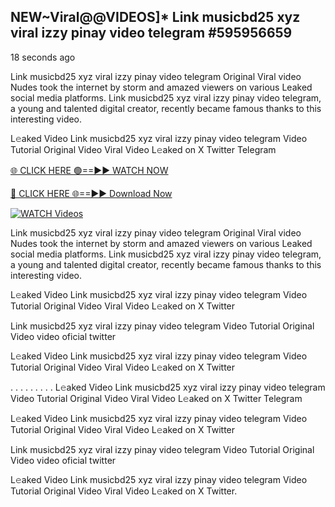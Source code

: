 ## NEW~Viral@@VIDEOS]* Link musicbd25 xyz viral izzy pinay video telegram #595956659

18 seconds ago

Link musicbd25 xyz viral izzy pinay video telegram Original Viral video Nudes took the internet by storm and amazed viewers on various Leaked social media platforms. Link musicbd25 xyz viral izzy pinay video telegram, a young and talented digital creator, recently became famous thanks to this interesting video.

L𝚎aked Video Link musicbd25 xyz viral izzy pinay video telegram Video Tutorial Original Video Viral Video L𝚎aked on X Twitter Telegram

[🌐 CLICK HERE 🟢==►► WATCH NOW](https://cutt.ly/te57wshS)

[🔴 CLICK HERE 🌐==►► Download Now](https://cutt.ly/te57wshS)

[![WATCH Videos](https://i.imgur.com/dJHk4Zq.gif)](https://cutt.ly/te57wshS)

Link musicbd25 xyz viral izzy pinay video telegram Original Viral video Nudes took the internet by storm and amazed viewers on various Leaked social media platforms. Link musicbd25 xyz viral izzy pinay video telegram, a young and talented digital creator, recently became famous thanks to this interesting video.

L𝚎aked Video Link musicbd25 xyz viral izzy pinay video telegram Video Tutorial Original Video Viral Video L𝚎aked on X Twitter

Link musicbd25 xyz viral izzy pinay video telegram Video Tutorial Original Video video oficial twitter

L𝚎aked Video Link musicbd25 xyz viral izzy pinay video telegram Video Tutorial Original Video Viral Video L𝚎aked on X Twitter

. . . . . . . . . L𝚎aked Video Link musicbd25 xyz viral izzy pinay video telegram Video Tutorial Original Video Viral Video L𝚎aked on X Twitter Telegram

L𝚎aked Video Link musicbd25 xyz viral izzy pinay video telegram Video Tutorial Original Video Viral Video L𝚎aked on X Twitter

Link musicbd25 xyz viral izzy pinay video telegram Video Tutorial Original Video video oficial twitter

L𝚎aked Video Link musicbd25 xyz viral izzy pinay video telegram Video Tutorial Original Video Viral Video L𝚎aked on X Twitter.
